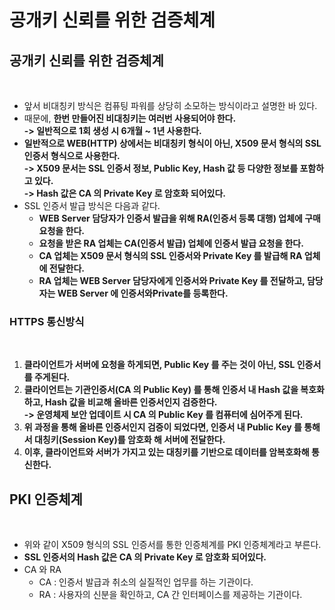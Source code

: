 # 공개키 신뢰를 위한 검증체계

## 공개키 신뢰를 위한 검증체계

<figure><img src="../../../../../.gitbook/assets/스크린샷 2024-01-19 15.35.07.png" alt="" width="563"><figcaption></figcaption></figure>

* 앞서 비대칭키 방식은 컴퓨팅 파워를 상당히 소모하는 방식이라고 설명한 바 있다.&#x20;
* 때문에, **한번 만들어진 비대칭키는 여러번 사용되어야 한다.** \
  **-> 일반적으로 1회 생성 시 6개월 \~ 1년 사용한다.**&#x20;
* **일반적으로 WEB(HTTP) 상에서는 비대칭키 형식이 아닌, X509 문서 형식의 SSL 인증서 형식으로 사용한다.** \
  **-> X509 문서는 SSL 인증서 정보, Public Key, Hash 값 등 다양한 정보를 포함하고 있다.** \
  **-> Hash 값은 CA 의 Private Key 로 암호화 되어있다.**&#x20;
* SSL 인증서 발급 방식은 다음과 같다.&#x20;
  * **WEB Server 담당자가 인증서 발급을 위해 RA(인증서 등록 대행) 업체에 구매요청을 한다.**&#x20;
  * **요청을 받은 RA 업체는 CA(인증서 발급) 업체에 인증서 발급 요청을 한다.**&#x20;
  * **CA 업체는 X509 문서 형식의 SSL 인증서와 Private Key 를 발급해 RA 업체에 전달한다.**&#x20;
  * **RA 업체는 WEB Server 담당자에게 인증서와 Private Key 를 전달하고, 담당자는 WEB Server 에 인증서와Private를 등록한다.**&#x20;

### HTTPS 통신방식

<figure><img src="../../../../../.gitbook/assets/스크린샷 2024-01-19 15.49.19.png" alt=""><figcaption></figcaption></figure>

1. **클라이언트가 서버에 요청을 하게되면, Public Key 를 주는 것이 아닌, SSL 인증서를 주게된다.**&#x20;
2. **클라이언트는 기관인증서(CA 의 Public Key) 를 통해 인증서 내 Hash 값을 복호화 하고, Hash 값을 비교해 올바른 인증서인지 검증한다.** \
   **-> 운영체제 보안 업데이트 시 CA 의 Public Key 를 컴퓨터에 심어주게 된다.** &#x20;
3. **위 과정을 통해 올바른 인증서인지 검증이 되었다면, 인증서 내 Public Key 를 통해서 대칭키(Session Key)를 암호화 해 서버에 전달한다.**&#x20;
4. **이후, 클라이언트와 서버가 가지고 있는 대칭키를 기반으로 데이터를 암복호화해 통신한다.**&#x20;

## PKI 인증체계

<figure><img src="../../../../../.gitbook/assets/스크린샷 2024-01-19 16.00.52.png" alt=""><figcaption></figcaption></figure>

* 위와 같이 X509 형식의 SSL 인증서를 통한 인증체계를 PKI 인증체계라고 부른다.&#x20;
* **SSL 인증서의 Hash 값은 CA 의 Private Key 로 암호화 되어있다.**&#x20;
* CA 와 RA&#x20;
  * CA : 인증서 발급과 취소의 실질적인 업무를 하는 기관이다.
  * RA : 사용자의 신분을 확인하고, CA 간 인터페이스를 제공하는 기관이다.&#x20;
